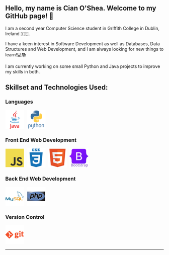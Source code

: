 ## Hello, my name is Cian O'Shea. Welcome to my GitHub page! 👋

I am a second year Computer Science student in Griffith College in Dublin, Ireland 🇮🇪. 

I have a keen interest in Software Development as well as Databases, Data Structures and Web Development, and I am always looking for new things to learn!💻📚

I am currently working on some small Python and Java projects to improve my skills in both.

## Skillset and Technologies Used:

### Languages
<div>
  <img src="https://github.com/devicons/devicon/blob/master/icons/java/java-original-wordmark.svg" title="Java" alt="Java" width="60" height="60"/>&nbsp;
  <img src="https://github.com/devicons/devicon/blob/master/icons/python/python-original-wordmark.svg" title="Python"  alt="Python" width="60" height="60"/>&nbsp;
  </div>

### Front End Web Development
<div>
  <img src="https://github.com/devicons/devicon/blob/master/icons/javascript/javascript-original.svg" title="JavaScript" alt="JavaScript" width="60"  height="60"/>&nbsp;
  <img src="https://github.com/devicons/devicon/blob/master/icons/css3/css3-plain-wordmark.svg"  title="CSS3" alt="CSS" width="60" height="60"/>&nbsp;
  <img src="https://github.com/devicons/devicon/blob/master/icons/html5/html5-original.svg" title="HTML5" alt="HTML" width="60" height="60"/>&nbsp;
  <img src="https://github.com/devicons/devicon/blob/master/icons/bootstrap/bootstrap-original-wordmark.svg" title="bootstrap" alt="bootstrap" width="60" height="60"/>&nbsp;
  
</div>

### Back End Web Development
<div>
  <img src="https://github.com/devicons/devicon/blob/master/icons/mysql/mysql-original-wordmark.svg" title="MySQL"  alt="MySQL" width="60" height="60"/>&nbsp;
  <img src="https://github.com/devicons/devicon/blob/master/icons/php/php-original.svg" title="PHP"  alt="PHP" width="60" height="60"/>&nbsp;
</div>  

### Version Control
<div>
<img src="https://github.com/devicons/devicon/blob/master/icons/git/git-plain-wordmark.svg" title="git"  alt="git" width="60" height="60"/>&nbsp;
</div>

---

